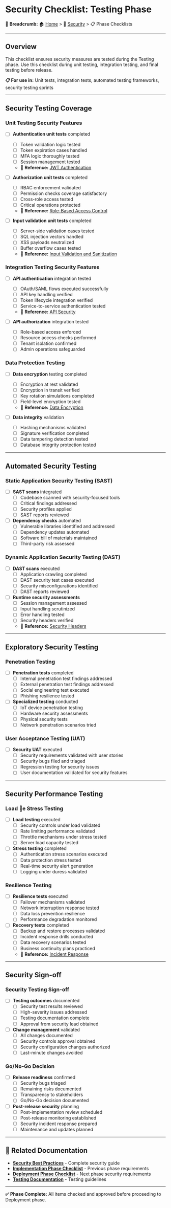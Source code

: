 # Security Checklist: Testing Phase

🍞 **Breadcrumb:** 🏠 [Home](../../index.md) > 📁 [Security](../README.md) > 📋 Phase Checklists

---

## Overview

This checklist ensures security measures are tested during the Testing phase. Use this checklist during unit testing, integration testing, and final testing before release.

**📋 For use in:** Unit tests, integration tests, automated testing frameworks, security testing sprints

---

## Security Testing Coverage

### Unit Testing Security Features
- [ ] **Authentication unit tests** completed
  - [ ] Token validation logic tested
  - [ ] Token expiration cases handled
  - [ ] MFA logic thoroughly tested
  - [ ] Session management tested
  - 📖 **Reference:** [JWT Authentication](../security-best-practices.md#jwt-authentication)

- [ ] **Authorization unit tests** completed
  - [ ] RBAC enforcement validated
  - [ ] Permission checks coverage satisfactory
  - [ ] Cross-role access tested
  - [ ] Critical operations protected
  - 📖 **Reference:** [Role-Based Access Control](../security-best-practices.md#role-based-access-control-rbac)

- [ ] **Input validation unit tests** completed
  - [ ] Server-side validation cases tested
  - [ ] SQL injection vectors handled
  - [ ] XSS payloads neutralized
  - [ ] Buffer overflow cases tested
  - 📖 **Reference:** [Input Validation and Sanitization](../security-best-practices.md#input-validation-and-sanitization)

### Integration Testing Security Features
- [ ] **API authentication** integration tested
  - [ ] OAuth/SAML flows executed successfully
  - [ ] API key handling verified
  - [ ] Token lifecycle integration verified
  - [ ] Service-to-service authentication tested
  - 📖 **Reference:** [API Security](../security-best-practices.md#api-security)

- [ ] **API authorization** integration tested
  - [ ] Role-based access enforced
  - [ ] Resource access checks performed
  - [ ] Tenant isolation confirmed
  - [ ] Admin operations safeguarded

### Data Protection Testing
- [ ] **Data encryption** testing completed
  - [ ] Encryption at rest validated
  - [ ] Encryption in transit verified
  - [ ] Key rotation simulations completed
  - [ ] Field-level encryption tested
  - 📖 **Reference:** [Data Encryption](../security-best-practices.md#data-encryption-at-rest)

- [ ] **Data integrity** validation
  - [ ] Hashing mechanisms validated
  - [ ] Signature verification completed
  - [ ] Data tampering detection tested
  - [ ] Database integrity protection tested

---

## Automated Security Testing

### Static Application Security Testing (SAST)
- [ ] **SAST scans** integrated
  - [ ] Codebase scanned with security-focused tools
  - [ ] Critical findings addressed
  - [ ] Security profiles applied
  - [ ] SAST reports reviewed

- [ ] **Dependency checks** automated
  - [ ] Vulnerable libraries identified and addressed
  - [ ] Dependency updates automated
  - [ ] Software bill of materials maintained
  - [ ] Third-party risk assessed

### Dynamic Application Security Testing (DAST)
- [ ] **DAST scans** executed
  - [ ] Application crawling completed
  - [ ] DAST security test cases executed
  - [ ] Security misconfigurations identified
  - [ ] DAST reports reviewed

- [ ] **Runtime security assessments**
  - [ ] Session management assessed
  - [ ] Input handling scrutinized
  - [ ] Error handling tested
  - [ ] Security headers verified
  - 📖 **Reference:** [Security Headers](../security-best-practices.md#security-headers)

---

## Exploratory Security Testing

### Penetration Testing
- [ ] **Penetration tests** completed
  - [ ] Internal penetration test findings addressed
  - [ ] External penetration test findings addressed
  - [ ] Social engineering test executed
  - [ ] Phishing resilience tested

- [ ] **Specialized testing** conducted
  - [ ] IoT device penetration testing
  - [ ] Hardware security assessments
  - [ ] Physical security tests
  - [ ] Network penetration scenarios tried

### User Acceptance Testing (UAT)
- [ ] **Security UAT** executed
  - [ ] Security requirements validated with user stories
  - [ ] Security bugs filed and triaged
  - [ ] Regression testing for security issues
  - [ ] User documentation validated for security features

---

## Security Performance Testing

### Load e Stress Testing
- [ ] **Load testing** executed
  - [ ] Security controls under load validated
  - [ ] Rate limiting performance validated
  - [ ] Throttle mechanisms under stress tested
  - [ ] Server load capacity tested

- [ ] **Stress testing** completed
  - [ ] Authentication stress scenarios executed
  - [ ] Data protection stress tested
  - [ ] Real-time security alert generation
  - [ ] Logging under duress validated

### Resilience Testing
- [ ] **Resilience tests** executed
  - [ ] Failover mechanisms validated
  - [ ] Network interruption response tested
  - [ ] Data loss prevention resilience
  - [ ] Performance degradation monitored

- [ ] **Recovery tests** completed
  - [ ] Backup and restore processes validated
  - [ ] Incident response drills conducted
  - [ ] Data recovery scenarios tested
  - [ ] Business continuity plans practiced
  - 📖 **Reference:** [Incident Response](../security-best-practices.md#incident-response)

---

## Security Sign-off

### Security Testing Sign-off
- [ ] **Testing outcomes** documented
  - [ ] Security test results reviewed
  - [ ] High-severity issues addressed
  - [ ] Testing documentation complete
  - [ ] Approval from security lead obtained

- [ ] **Change management** validated
  - [ ] All changes documented
  - [ ] Security controls approval obtained
  - [ ] Security configuration changes authorized
  - [ ] Last-minute changes avoided

### Go/No-Go Decision
- [ ] **Release readiness** confirmed
  - [ ] Security bugs triaged
  - [ ] Remaining risks documented
  - [ ] Transparency to stakeholders
  - [ ] Go/No-Go decision documented

- [ ] **Post-release security** planning
  - [ ] Post-implementation review scheduled
  - [ ] Post-release monitoring established
  - [ ] Security incident response prepared
  - [ ] Maintenance and updates planned

---

## 🔗 **Related Documentation**

- **[Security Best Practices](../security-best-practices.md)** - Complete security guide
- **[Implementation Phase Checklist](implementation-checklist.md)** - Previous phase requirements
- **[Deployment Phase Checklist](deployment-checklist.md)** - Next phase security requirements
- **[Testing Documentation](../../developer-guides/testing/README.md)** - Testing guidelines

---

**✅ Phase Complete:** All items checked and approved before proceeding to Deployment phase.
